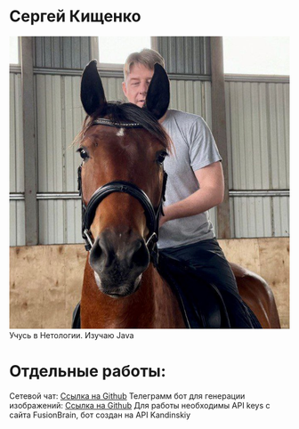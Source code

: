 # Сергей Кищенко

![](https://github.com/SKISHCHENKO/PortFolio/blob/main/photo.jpg)
Учусь в Нетологии. Изучаю Java

# Отдельные работы:

Сетевой чат: [Ссылка на Github](https://github.com/SKISHCHENKO/Chat)
Телеграмм бот для генерации изображений: [Ссылка на Github](https://github.com/SKISHCHENKO/GeneratePictBot)
Для работы необходимы API keys с сайта FusionBrain, бот создан на API Kandinskiy

